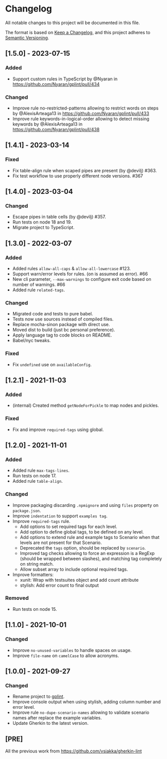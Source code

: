 # Changelog
All notable changes to this project will be documented in this file.

The format is based on [Keep a Changelog](https://keepachangelog.com/en/1.0.0/), and this project adheres
to [Semantic Versioning](https://semver.org/spec/v2.0.0.html).

## [1.5.0] - 2023-07-15
### Added
* Support custom rules in TypeScript by @Nyaran in https://github.com/Nyaran/gplint/pull/434

### Changed
* Improve rule no-restricted-patterns allowing to restrict words on steps by @AlexisArteaga13 in https://github.com/Nyaran/gplint/pull/433
* Improve rule keywords-in-logical-order allowing to detect missing keywords by @AlexisArteaga13 in https://github.com/Nyaran/gplint/pull/438

## [1.4.1] - 2023-03-14
### Fixed
* Fix table-align rule when scaped pipes are present (by @devilj) #363.
* Fix test workflow to use properly different node versions. #367

## [1.4.0] - 2023-03-04
### Changed
* Escape pipes in table cells (by @devilj) #357.
* Run tests on node 18 and 19.
* Migrate project to TypeScript.

## [1.3.0] - 2022-03-07
### Added
* Added rules `allow-all-caps` & `allow-all-lowercase` #123.
* Support warn/error levels for rules. (on is assumed as error). #66
* New cli parameter, `--max-warnings` to configure exit code based on number of warnings. #66
* Added rule `related-tags`.

### Changed
* Migrated code and tests to pure babel.
* Tests now use sources instead of compiled files.
* Replace mocha-sinon package with direct use.
* Moved dist to build (just bc personal preference).
* Apply language tag to code blocks on README.
* Babel/nyc tweaks.

### Fixed
* Fix `undefined` use on `availableConfig`.

## [1.2.1] - 2021-11-03
### Added
* (internal) Created method `getNodeForPickle` to map nodes and pickles.

### Fixed
* Fix and improve `required-tags` using global.

## [1.2.0] - 2021-11-01
### Added
* Added rule `max-tags-lines`.
* Run tests on node 17.
* Added rule `table-align`.

### Changed
* Improve packaging discarding `.npmignore` and using `files` property on `package.json`.
* Improve `indentation` to support `examples tag`.
* Improve `required-tags` rule.
  * Add options to set required tags for each level.
  * Add option to define global tags, to be defined on any level.
  * Add options to extend rule and example tags to Scenario when that levels are not present for that Scenario.
  * Deprecated the `tags` option, should be replaced by `scenario`.
  * Improved tag checks allowing to force an expression is a RegExp (should be wrapped between slashes), and matching tag completely on string match.
  * Allow subset array to include optional required tags.
* Improve formatters:
  * xunit: Wrap with testsuites object and add count attribute
  * stylish: Add error count to final output

### Removed
* Run tests on node 15.

## [1.1.0] - 2021-10-01
### Changed
* Improve `no-unused-variables` to handle spaces on usage.
* Improve `file-name` on `camelCase` to allow acronyms.

## [1.0.0] - 2021-09-27
### Changed
* Rename project to [gplint](https://github.com/Nyaran/gplint).
* Improve console output when using stylish, adding column number and error level.
* Improve rule `no-dupe-scenario-names` allowing to validate scenario names after replace the example variables.
* Update Gherkin to the latest version.

## [PRE]
All the previous work from https://github.com/vsiakka/gherkin-lint
